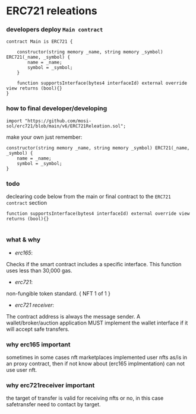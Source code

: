 # ERC721 releations

### developers deploy `Main contract`
```solidity
contract Main is ERC721 {

    constructor(string memory _name, string memory _symbol) ERC721(_name, _symbol) {
        name = _name;
        symbol = _symbol;
    }

    function supportsInterface(bytes4 interfaceId) external override view returns (bool){}
}
```

### how to final developer/developing
`import "https://github.com/mosi-sol/erc721/blob/main/v6/ERC721Releation.sol";`

make your own just remember:
```solidity
constructor(string memory _name, string memory _symbol) ERC721(_name, _symbol) {
    name = _name;
    symbol = _symbol;
}
```
### todo
declearing code below from the main or final contract to the `ERC721 contract` section
```solidity
function supportsInterface(bytes4 interfaceId) external override view returns (bool){}
```

#

### what & why
- *erc165*:

Checks if the smart contract includes a specific interface.
 This function uses less than 30,000 gas.

- *erc721*:

non-fungible token standard. { NFT 1 of 1 }

- *erc721 receiver*:

The contract address is always the message sender. A wallet/broker/auction application
 MUST implement the wallet interface if it will accept safe transfers.

### why erc165 important
sometimes in some cases nft marketplaces implemented user nfts as/is in an proxy contract, then if not know about (erc165 implmentation) can not use user nft. 

### why erc721receiver important
the target of transfer is valid for receiving nfts or no, in this case safetransfer need to contact by target.
